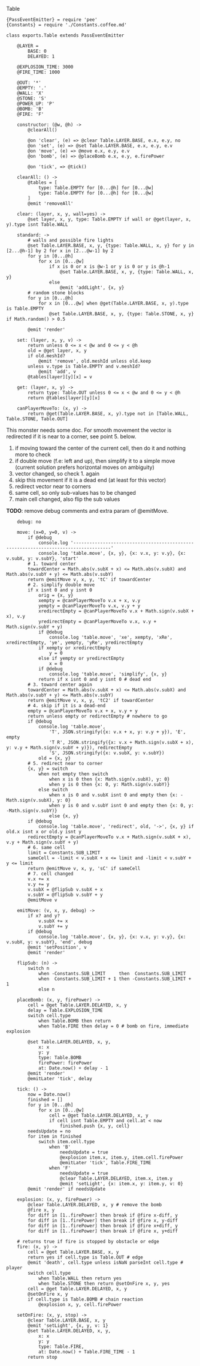 Table

	{PassEventEmitter} = require 'pee'
	{Constants} = require './Constants.coffee.md'

	class exports.Table extends PassEventEmitter

		@LAYER =
			BASE: 0
			DELAYED: 1

		@EXPLOSION_TIME: 3000
		@FIRE_TIME: 1000

		@OUT: '*'
		@EMPTY: '.'
		@WALL: 'X'
		@STONE: 'S'
		@POWER_UP: 'P'
		@BOMB: 'B'
		@FIRE: 'F'

		constructor: (@w, @h) ->
			@clearAll()

			@on 'clear', (e) => @clear Table.LAYER.BASE, e.x, e.y, no
			@on 'set', (e) => @set Table.LAYER.BASE, e.x, e.y, e.v
			@on 'move', (e) => @move e.x, e.y, e.v
			@on 'bomb', (e) => @placeBomb e.x, e.y, e.firePower

			@on 'tick', => @tick()

		clearAll: () ->
			@tables = [
				type: Table.EMPTY for [0...@h] for [0...@w]
				type: Table.EMPTY for [0...@h] for [0...@w]
			]
			@emit 'removeAll'

		clear: (layer, x, y, wall=yes) ->
			@set layer, x, y, type: Table.EMPTY if wall or @get(layer, x, y).type isnt Table.WALL

		standard: ->
			# walls and possible fire lights
			@set Table.LAYER.BASE, x, y, {type: Table.WALL, x, y} for y in [2...@h-1] by 2 for x in [2...@w-1] by 2
			for y in [0...@h]
				for x in [0...@w]
					if x is 0 or x is @w-1 or y is 0 or y is @h-1
						@set Table.LAYER.BASE, x, y, {type: Table.WALL, x, y}
					else
						@emit 'addLight', {x, y}
			# random stone blocks
			for y in [0...@h]
				for x in [0...@w] when @get(Table.LAYER.BASE, x, y).type is Table.EMPTY
					@set Table.LAYER.BASE, x, y, {type: Table.STONE, x, y} if Math.random() > 0.5

			@emit 'render'

		set: (layer, x, y, v) ->
			return unless 0 <= x < @w and 0 <= y < @h
			old = @get layer, x, y
			if old.meshId?
				@emit 'remove', old.meshId unless old.keep
			unless v.type is Table.EMPTY and v.meshId?
				@emit 'add', v
			@tables[layer][y][x] = v

		get: (layer, x, y) ->
			return type: Table.OUT unless 0 <= x < @w and 0 <= y < @h
			return @tables[layer][y][x]

		canPlayerMoveTo: (x, y) ->
			return @get(Table.LAYER.BASE, x, y).type not in [Table.WALL, Table.STONE, Table.OUT]

This monster needs some doc. For smooth movement the vector is redirected if it is near to a corner, see point 5. below.

1. if moving toward the center of the current cell, then do it and nothing more to check
2. if double move (f.e: left and up), then simplify it to a simple move (current solution prefers horizontal moves on ambiguity)
3. vector changed, so check 1. again
4. skip this movement if it is a dead end (at least for this vector)
5. redirect vector near to corners
6. same cell, so only sub-values has to be changed
7. main cell changed, also flip the sub values

**TODO**: remove debug comments and extra param of @emitMove.

		debug: no

		move: (x=0, y=0, v) ->
			if @debug
				console.log '------------------------------------------------------------------------------------'
				console.log 'table.move', {x, y}, {x: v.x, y: v.y}, {x: v.subX, y: v.subY}, 'start'
			# 1. toward center
			towardCenter = Math.abs(v.subX + x) <= Math.abs(v.subX) and Math.abs(v.subY + y) <= Math.abs(v.subY)
			return @emitMove v, x, y, 'tC' if towardCenter
			# 2. simplify double move
			if x isnt 0 and y isnt 0
				orig = {x, y}
				xempty = @canPlayerMoveTo v.x + x, v.y
				yempty = @canPlayerMoveTo v.x, v.y + y
				xredirectEmpty = @canPlayerMoveTo v.x + Math.sign(v.subX + x), v.y
				yredirectEmpty = @canPlayerMoveTo v.x, v.y + Math.sign(v.subY + y)
				if @debug
					console.log 'table.move', 'xe', xempty, 'xRe', xredirectEmpty, 'ye', yempty, 'yRe', yredirectEmpty
				if xempty or xredirectEmpty
					y = 0
				else if yempty or yredirectEmpty
					x = 0
				if @debug
					console.log 'table.move', 'simplify', {x, y}
				return if x isnt 0 and y isnt 0 # dead end
			# 3. toward center again
			towardCenter = Math.abs(v.subX + x) <= Math.abs(v.subX) and Math.abs(v.subY + y) <= Math.abs(v.subY)
			return @emitMove v, x, y, 'tC2' if towardCenter
			# 4. skip if it is a dead-end
			empty = @canPlayerMoveTo v.x + x, v.y + y
			return unless empty or redirectEmpty # nowhere to go
			if @debug
				console.log 'table.move',
					'T', JSON.stringify({x: v.x + x, y: v.y + y}), 'E', empty
					'T R', JSON.stringify({x: v.x + Math.sign(v.subX + x), y: v.y + Math.sign(v.subY + y)}), redirectEmpty
					'S', JSON.stringify({x: v.subX, y: v.subY})
				old = {x, y}
			# 5. redirect near to corner
			{x, y} = switch
				when not empty then switch
					when x is 0 then {x: Math.sign(v.subX), y: 0}
					when y is 0 then {x: 0, y: Math.sign(v.subY)}
				else switch
					when x is 0 and v.subX isnt 0 and empty then {x: -Math.sign(v.subX), y: 0}
					when y is 0 and v.subY isnt 0 and empty then {x: 0, y: -Math.sign(v.subY)}
					else {x, y}
			if @debug
				console.log 'table.move', 'redirect', old, '->', {x, y} if old.x isnt x or old.y isnt y
			redirectEmpty = @canPlayerMoveTo v.x + Math.sign(v.subX + x), v.y + Math.sign(v.subY + y)
			# 6. same cell
			limit = Constants.SUB_LIMIT
			sameCell = -limit < v.subX + x <= limit and -limit < v.subY + y <= limit
			return @emitMove v, x, y, 'sC' if sameCell
			# 7. cell changed
			v.x += x
			v.y += y
			v.subX = @flipSub v.subX + x
			v.subY = @flipSub v.subY + y
			@emitMove v

		emitMove: (v, x, y, debug) ->
			if x? and y?
				v.subX += x
				v.subY += y
			if @debug
				console.log 'table.move', {x, y}, {x: v.x, y: v.y}, {x: v.subX, y: v.subY}, 'end', debug
			@emit 'setPosition', v
			@emit 'render'

		flipSub: (n) ->
			switch n
		    	when -Constants.SUB_LIMIT     then  Constants.SUB_LIMIT
		    	when  Constants.SUB_LIMIT + 1 then -Constants.SUB_LIMIT + 1
		    	else n

		placeBomb: (x, y, firePower) ->
			cell = @get Table.LAYER.DELAYED, x, y
			delay = Table.EXPLOSION_TIME
			switch cell.type
				when Table.BOMB then return
				when Table.FIRE then delay = 0 # bomb on fire, immediate explosion

			@set Table.LAYER.DELAYED, x, y,
				x: x
				y: y
				type: Table.BOMB
				firePower: firePower
				at: Date.now() + delay - 1
			@emit 'render'
			@emitLater 'tick', delay

		tick: () ->
			now = Date.now()
			finished = []
			for y in [0...@h]
				for x in [0...@w]
					cell = @get Table.LAYER.DELAYED, x, y
					if cell isnt Table.EMPTY and cell.at < now
						finished.push {x, y, cell}
			needsUpdate = no
			for item in finished
				switch item.cell.type
					when 'B'
						needsUpdate = true
						@explosion item.x, item.y, item.cell.firePower
						@emitLater 'tick', Table.FIRE_TIME
					when 'F'
						needsUpdate = true
						@clear Table.LAYER.DELAYED, item.x, item.y
						@emit 'setLight', {x: item.x, y: item.y, v: 0}
			@emit 'render' if needsUpdate

		explosion: (x, y, firePower) ->
			@clear Table.LAYER.DELAYED, x, y # remove the bomb
			@fire x, y
			for diff in [1..firePower] then break if @fire x-diff, y
			for diff in [1..firePower] then break if @fire x, y-diff
			for diff in [1..firePower] then break if @fire x+diff, y
			for diff in [1..firePower] then break if @fire x, y+diff

		# returns true if fire is stopped by obstacle or edge
		fire: (x, y) ->
			cell = @get Table.LAYER.BASE, x, y
			return yes if cell.type is Table.OUT # edge
			@emit 'death', cell.type unless isNaN parseInt cell.type # player
			switch cell.type
				when Table.WALL then return yes
				when Table.STONE then return @setOnFire x, y, yes
			cell = @get Table.LAYER.DELAYED, x, y
			@setOnFire x, y
			if cell.type is Table.BOMB # chain reaction
				@explosion x, y, cell.firePower

		setOnFire: (x, y, stop) ->
			@clear Table.LAYER.BASE, x, y
			@emit 'setLight', {x, y, v: 1}
			@set Table.LAYER.DELAYED, x, y,
				x: x
				y: y
				type: Table.FIRE,
				at: Date.now() + Table.FIRE_TIME - 1
			return stop
